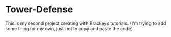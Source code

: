 # Tower-Defense
This is my second project creating with Brackeys tutorials. (I'm trying to add some thing for my own, just not to copy and paste the code)

